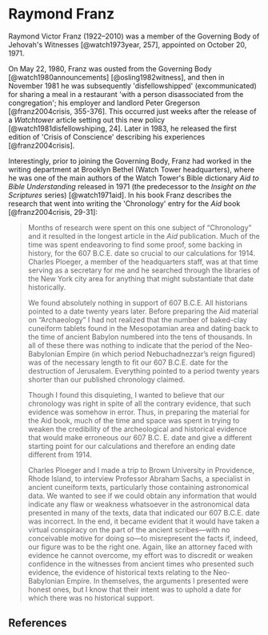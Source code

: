 # Raymond Franz

Raymond Victor Franz (1922–2010) was a member of the Governing Body of Jehovah's Witnesses [@watch1973year, 257],
appointed on October 20, 1971.

On May 22, 1980, Franz was ousted from the Governing Body [@watch1980announcements] [@osling1982witness], and then in
November 1981 he was subsequently 'disfellowshipped' (excommunicated) for sharing a meal in a restaurant 'with a person
disassociated from the congregation'; his employer and landlord Peter Gregerson [@franz2004crisis, 355-376]. This
occurred just weeks after the release of a _Watchtower_ article setting out this new policy [@watch1981disfellowshiping,
24]. Later in 1983, he released the first edition of 'Crisis of Conscience' describing his experiences
[@franz2004crisis].

Interestingly, prior to joining the Governing Body, Franz had worked in the writing department at Brooklyn Bethel (Watch
Tower headquarters), where he was one of the main authors of the Watch Tower's Bible dictionary _Aid to Bible
Understanding_ released in 1971 (the predecessor to the _Insight on the Scriptures_ series) [@watch1971aid]. In his book
Franz describes the research that went into writing the 'Chronology' entry for the _Aid_ book [@franz2004crisis, 29-31]:

> Months of research were spent on this one subject of “Chronology” and it resulted in the longest article in the _Aid_
> publication. Much of the time was spent endeavoring to find some proof, some backing in history, for the 607 B.C.E.
> date so crucial to our calculations for 1914. Charles Ploeger, a member of the headquarters staff, was at that time
> serving as a secretary for me and he searched through the libraries of the New York city area for anything that might
> substantiate that date historically.
>
> We found absolutely nothing in support of 607 B.C.E. All historians pointed to a date twenty years later. Before
> preparing the Aid material on “Archaeology” I had not realized that the number of baked-clay cuneiform tablets found
> in the Mesopotamian area and dating back to the time of ancient Babylon numbered into the tens of thousands. In all of
> these there was nothing to indicate that the period of the Neo-Babylonian Empire (in which period Nebuchadnezzar’s
> reign figured) was of the necessary length to fit our 607 B.C.E. date for the destruction of Jerusalem. Everything
> pointed to a period twenty years shorter than our published chronology claimed.
>
> Though I found this disquieting, I wanted to believe that our chronology was right in spite of all the contrary
> evidence, that such evidence was somehow in error. Thus, in preparing the material for the Aid book, much of the time
> and space was spent in trying to weaken the credibility of the archeological and historical evidence that would make
> erroneous our 607 B.C. E. date and give a different starting point for our calculations and therefore an ending date
> different from 1914.
>
> Charles Ploeger and I made a trip to Brown University in Providence, Rhode Island, to interview Professor Abraham
> Sachs, a specialist in ancient cuneiform texts, particularly those containing astronomical data. We wanted to see if
> we could obtain any information that would indicate any flaw or weakness whatsoever in the astronomical data presented
> in many of the texts, data that indicated our 607 B.C.E. date was incorrect. In the end, it became evident that it
> would have taken a virtual conspiracy on the part of the ancient scribes—with no conceivable motive for doing so—to
> misrepresent the facts if, indeed, our figure was to be the right one. Again, like an attorney faced with evidence he
> cannot overcome, my effort was to discredit or weaken confidence in the witnesses from ancient times who presented
> such evidence, the evidence of historical texts relating to the Neo-Babylonian Empire. In themselves, the arguments I
> presented were honest ones, but I know that their intent was to uphold a date for which there was no historical
> support.

## References
